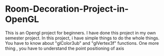 # Room-Decoration-Project-in-OpenGL
This is an Opengl project for beginners. I have done this project in my own semester project. In this project, i have simple things to do the whole 
things. You have to know about "glColor3ub" and "glVertex3f" functions. One more thing , you have to understand the point positioning of axis

